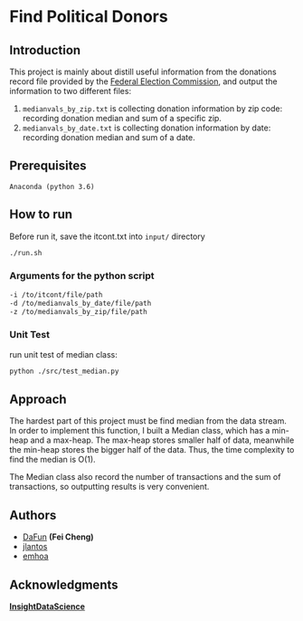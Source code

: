 # Find Political Donors

## Introduction

This project is mainly about distill useful information from the donations record file provided by the [Federal Election Commission](http://classic.fec.gov/finance/disclosure/ftpdet.shtml), 
and output the information to two different files: 
1. `medianvals_by_zip.txt` is collecting donation information by zip code: recording donation median and sum of a specific zip.
2. `medianvals_by_date.txt` is collecting donation information by date: recording donation median and sum of a date.

## Prerequisites

```
Anaconda (python 3.6)
```
## How to run
Before run it, save the itcont.txt into `input/` directory
```bash
./run.sh
```

### Arguments for the python script
```bash
-i /to/itcont/file/path
-d /to/medianvals_by_date/file/path
-z /to/medianvals_by_zip/file/path
```


### Unit Test

run unit test of median class:
```bash
python ./src/test_median.py
```

## Approach 

The hardest part of this project must be find median from the data stream.
In order to implement this function, I built a Median class, which has a min-heap and a max-heap.
The max-heap stores smaller half of data, meanwhile the min-heap stores the bigger half of the data.
Thus, the time complexity to find the median is O(1). 

The Median class also record the number of transactions and the sum of transactions, so outputting results is very convenient.  

## Authors 

* [DaFun](https://github.com/DaFun/) **(Fei Cheng)**
* [jlantos](https://github.com/jlantos)
* [emhoa](https://github.com/emhoa)

## Acknowledgments

**[InsightDataScience](https://github.com/InsightDataScience/)**
